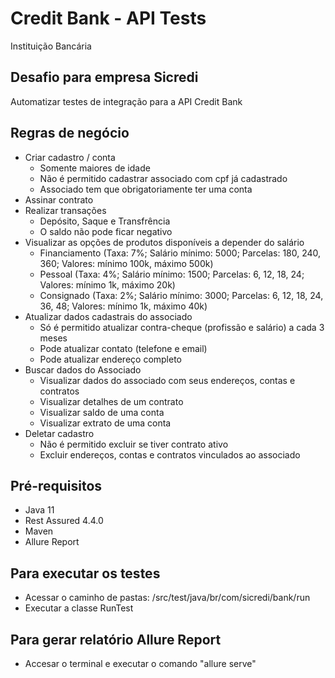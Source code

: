 # Credit Bank - API Tests
Instituição Bancária​

## Desafio para empresa Sicredi
Automatizar testes de integração para a API Credit Bank

## Regras de negócio
- Criar cadastro / conta
  - Somente maiores de idade
  - Não é permitido cadastrar associado com cpf já cadastrado
  - Associado tem que obrigatoriamente ter uma conta
- Assinar contrato  
- Realizar transações
  - Depósito, Saque e Transfrência
  - O saldo não pode ficar negativo
- Visualizar as opções de produtos disponíveis a depender do salário
  - Financiamento (Taxa: 7%; Salário mínimo: 5000; Parcelas: 180, 240, 360; Valores: mínimo 100k, máximo 500k)
  - Pessoal (Taxa: 4%; Salário mínimo: 1500; Parcelas: 6, 12, 18, 24; Valores: mínimo 1k, máximo 20k)
  - Consignado (Taxa: 2%; Salário mínimo: 3000; Parcelas: 6, 12, 18, 24, 36, 48; Valores: mínimo 1k, máximo 40k)
- Atualizar dados cadastrais do associado
  - Só é permitido atualizar contra-cheque (profissão e salário) a cada 3 meses 
  - Pode atualizar contato (telefone e email)
  - Pode atualizar endereço completo
- Buscar dados do Associado
  - Visualizar dados do associado com seus endereços, contas e contratos
  - Visualizar detalhes de um contrato
  - Visualizar saldo de uma conta
  - Visualizar extrato de uma conta
- Deletar cadastro
  - Não é permitido excluir se tiver contrato ativo
  - Excluir endereços, contas e contratos vinculados ao associado
  
## Pré-requisitos

- Java 11
- Rest Assured 4.4.0 
- Maven
- Allure Report 
  
## Para executar os testes
- Acessar o caminho de pastas: /src/test/java/br/com/sicredi/bank/run
- Executar a classe RunTest

## Para gerar relatório Allure Report
- Accesar o terminal e executar o comando "allure serve"

